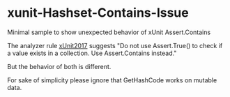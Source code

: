 # xunit-Hashset-Contains-Issue
Minimal sample to show unexpected behavior of xUnit Assert.Contains

The analyzer rule [xUnit2017](https://xunit.net/xunit.analyzers/rules/xUnit2017) suggests "Do not use Assert.True() to check if a value exists in a collection. Use Assert.Contains instead."

But the behavior of both is different.

For sake of simplicity please ignore that GetHashCode works on mutable data.
